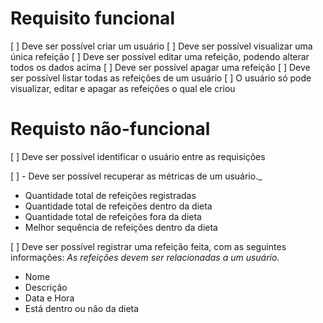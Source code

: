 # Requisito funcional

[ ] Deve ser possível criar um usuário
[ ] Deve ser possível visualizar uma única refeição
[ ] Deve ser possível editar uma refeição, podendo alterar todos os dados acima
[ ] Deve ser possível apagar uma refeição
[ ] Deve ser possível listar todas as refeições de um usuário
[ ] O usuário só pode visualizar, editar e apagar as refeições o qual ele criou

# Requisto não-funcional

[ ] Deve ser possível identificar o usuário entre as requisições

[ ] - Deve ser possível recuperar as métricas de um usuário.\_

- Quantidade total de refeições registradas
- Quantidade total de refeições dentro da dieta
- Quantidade total de refeições fora da dieta
- Melhor sequência de refeições dentro da dieta

[ ] Deve ser possível registrar uma refeição feita, com as seguintes informações:
_As refeições devem ser relacionadas a um usuário._

- Nome
- Descrição
- Data e Hora
- Está dentro ou não da dieta
